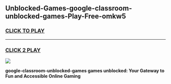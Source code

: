 
## Unblocked-Games-google-classroom-unblocked-games-Play-Free-omkw5
<h3>
<a href="https://premium76.site?title=google-classroom-unblocked-games&ref=23A">CLICK TO PLAY</a></h3>
<hr>

<h3>
<a href="https://premium76.site?title=google-classroom-unblocked-games&ref=23A">CLICK 2 PLAY</a>
  
</h3>

<a href="https://premium76.site?title=google-classroom-unblocked-games&ref=23A"><img src="https://clearcache.store/games.png"></a>


**google-classroom-unblocked-games games unblocked: Your Gateway to Fun and Accessible Online Gaming**

